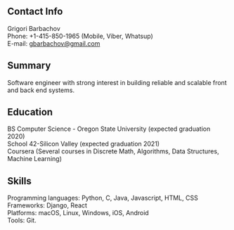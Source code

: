 ## Contact Info
Grigori Barbachov  
Phone: +1-415-850-1965 (Mobile, Viber, Whatsup)  
E-mail: gbarbachov@gmail.com  

## Summary
Software engineer with strong interest in building reliable and scalable front and back end systems.

## Education
BS Computer Science - Oregon State University (expected graduation 2020)  
School 42-Silicon Valley (expected graduation 2021)  
Coursera (Several courses in Discrete Math, Algorithms, Data Structures, Machine Learning)  

## Skills
Programming languages: Python, C, Java, Javascript, HTML, CSS  
Frameworks: Django, React  
Platforms: macOS, Linux, Windows, iOS, Android  
Tools: Git. 






